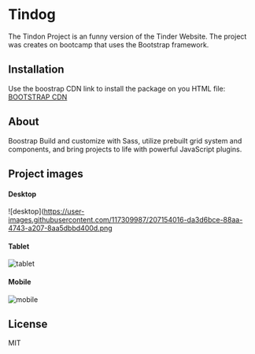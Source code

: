 # Tindog

The Tindon Project is an funny version of the Tinder Website. The project was creates on bootcamp that uses the Bootstrap framework.

## Installation 

Use the boostrap CDN link to install the package on you HTML file:
[BOOTSTRAP CDN](https://getbootstrap.com/)

## About

Boostrap Build and customize with Sass, utilize prebuilt grid system and components, and bring projects to life with powerful JavaScript plugins.

## Project images

#### Desktop

![desktop](https://user-images.githubusercontent.com/117309987/207154016-da3d6bce-88aa-4743-a207-8aa5dbbd400d.png

#### Tablet

![tablet](https://user-images.githubusercontent.com/117309987/207154081-ae3dc72b-0a73-4c89-b550-b8111f6becbf.png)


#### Mobile

![mobile](https://user-images.githubusercontent.com/117309987/207154149-9caf48da-11c2-46f6-83da-307e0b9f5f4b.png)


## License 

MIT
